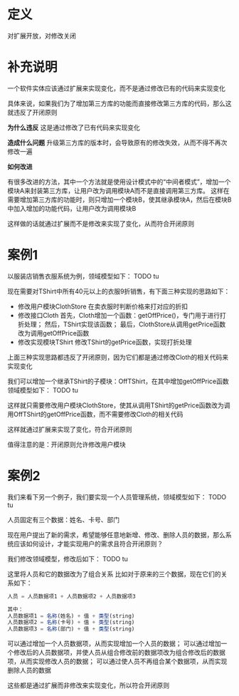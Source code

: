 # 定义

对扩展开放，对修改关闭


# 补充说明

一个软件实体应该通过扩展来实现变化，而不是通过修改已有的代码来实现变化


<!-- # 做项目的时候哪些地方违反了开闭原则？ -->

具体来说，如果我们为了增加第三方库的功能而直接修改第三方库的代码，那么这就违反了开闭原则

**为什么违反**
这是通过修改了已有代码来实现变化

**造成什么问题**
升级第三方库的版本时，会导致原有的修改失效，从而不得不再次修改一遍


**如何改进**

有很多改进的方法，其中一个方法就是使用设计模式中的“中间者模式”，增加一个模块A来封装第三方库，让用户改为调用模块A而不是直接调用第三方库。
这样在需要增加第三方库的功能时，则只增加一个模块B，使其继承模块A，然后在模块B中加入增加的功能代码，让用户改为调用模块B

这样做的话就通过扩展而不是修改来实现了变化，从而符合开闭原则


# 案例1

以服装店销售衣服系统为例，领域模型如下：
TODO tu


现在需要对TShirt中所有40元以上的衣服9折销售，有下面三种实现的思路如下：

- 修改用户模块ClothStore
在卖衣服时判断价格来打对应的折扣
- 修改接口Cloth
首先，Cloth增加一个函数：getOffPrice()，专门用于进行打折处理；
然后，TShirt实现该函数；
最后，ClothStore从调用getPrice函数改为调用getOffPrice函数
- 修改实现模块TShirt
修改TShirt的getPrice函数，实现打折处理

上面三种实现思路都违反了开闭原则，因为它们都是通过修改Cloth的相关代码来实现变化

我们可以增加一个继承TShirt的子模块：OffTShirt，在其中增加getOffPrice函数
领域模型如下：
TODO tu

这样就只需要修改用户模块ClothStore，使其从调用TShirt的getPrice函数改为调用OffTShirt的getOffPrice函数，而不需要修改Cloth的相关代码

这样就通过扩展来实现了变化，符合开闭原则

值得注意的是：开闭原则允许修改用户模块


# 案例2


我们来看下另一个例子，我们要实现一个人员管理系统，领域模型如下：
TODO tu

人员固定有三个数据：姓名、卡号、部门

现在用户提出了新的需求，希望能够任意地新增、修改、删除人员的数据，那么系统应该如何设计，才能实现用户的需求且符合开闭原则？



我们修改领域模型，修改后如下：
TODO tu

这里将人员和它的数据改为了组合关系
比如对于原来的三个数据，现在它们的关系如下：
```ts
人员 = 人员数据项1 + 人员数据项2 + 人员数据项3

其中：
人员数据项1 = 名称(姓名) + 值 + 类型(string)
人员数据项2 = 名称(卡号) + 值 + 类型(string)
人员数据项3 = 名称(部门) + 值 + 类型(string)
```

可以通过增加一个人员数据项，从而实现增加一个人员的数据；
可以通过增加一个修改后的人员数据项，并使人员从组合修改前的数据项改为组合修改后的数据项，从而实现修改人员的数据；
可以通过使人员不再组合某个数据项，从而实现删除人员的数据

这些都是通过扩展而非修改来实现变化，所以符合开闭原则